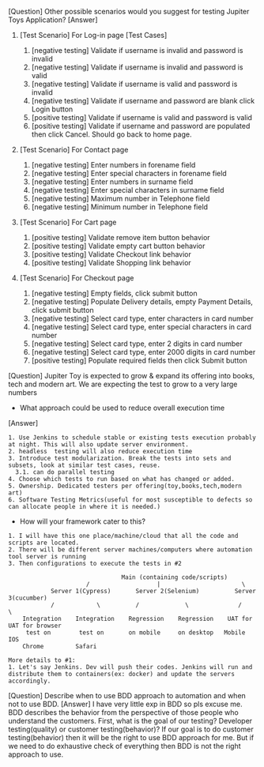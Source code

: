 [Question] Other possible scenarios would you suggest for testing Jupiter Toys Application?
  [Answer]
  1. [Test Scenario] For Log-in page
      [Test Cases]
      1. [negative testing] Validate if username is invalid and password is invalid
      2. [negative testing] Validate if username is invalid and password is valid
      3. [negative testing] Validate if username is valid and password is invalid
      4. [negative testing] Validate if username and password are blank click Login button
      5. [positive testing] Validate if username is valid and password is valid
      6. [positive testing] Validate if username and password are populated then click Cancel. Should go back to home page.

  2. [Test Scenario] For Contact page
     1. [negative testing] Enter numbers in forename field
     2. [negative testing] Enter special characters in forename field
     3. [negative testing] Enter numbers in surname field
     4. [negative testing] Enter special characters in surname field
     5. [negative testing] Maximum number in Telephone field
     6. [negative testing] Minimum number in Telephone field

  3. [Test Scenario] For Cart page
     1. [positive testing] Validate remove item button behavior
     2. [positive testing] Validate empty cart button behavior
     3. [positive testing] Validate Checkout link behavior
     4. [positive testing] Validate Shopping link behavior
   
  4. [Test Scenario] For Checkout page
     1. [negative testing] Empty fields, click submit button
     2. [negative testing] Populate Delivery details, empty Payment Details, click submit button
     3. [negative testing] Select card type, enter characters in card number 
     4. [negative testing] Select card type, enter special characters in card number
     5. [negative testing] Select card type, enter 2 digits in card number
     6. [negative testing] Select card type, enter 2000 digits in card number
     7. [positive testing] Populate required fields then click Submit button

[Question] Jupiter Toy is expected to grow & expand its offering into books, tech and modern art. We are expecting  the test to grow to a very large numbers
  - What approach could be used to reduce overall execution time
  
  [Answer] 
  
    1. Use Jenkins to schedule stable or existing tests execution probably at night. This will also update server environment.
    2. headless  testing will also reduce execution time
    3. Introduce test modularization. Break the tests into sets and subsets, look at similar test cases, reuse.
      3.1. can do parallel testing
    4. Choose which tests to run based on what has changed or added.
    5. Ownership. Dedicated testers per offering(toy,books,tech,modern art)
    6. Software Testing Metrics(useful for most susceptible to defects so can allocate people in where it is needed.) 

   - How will your framework cater to this?
   
    1. I will have this one place/machine/cloud that all the code and scripts are located.
    2. There will be different server machines/computers where automation tool server is running
    3. Then configurations to execute the tests in #2
    
```
                                Main (containing code/scripts)
                      /                   |                       \
            Server 1(Cypress)       Server 2(Selenium)          Server 3(cucumber)
            /            \          /             \              /            \
    Integration    Integration    Regression    Regression    UAT for       UAT for browser 			
     test on        test on       on mobile     on desktop   Mobile IOS
    Chrome         Safari

```


    More details to #1:
    1. Let's say Jenkins. Dev will push their codes. Jenkins will run and distribute them to containers(ex: docker) and update the servers accordingly.

[Question] Describe when to use BDD approach to automation and when not to use BDD.
  [Answer] I have very little exp in BDD so pls excuse me.
  BDD describes the behavior from the perspective of those people who understand the customers.
  First, what is the goal of our testing? Developer testing(quality) or customer testing(behavior)?
  If our goal is to do customer testing(behavior) then it will be the right to use BDD approach for me.
  But if we need to do exhaustive check of everything then BDD is not the right approach to use.

